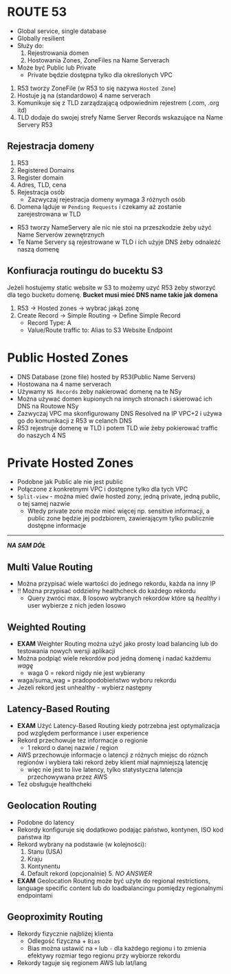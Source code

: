 # ROUTE 53

- Global service, single database
-	Globally resilient
- Służy do:
	1.	Rejestrowania domen
	2.	Hostowania Zones, ZoneFiles na Name Serverach
- Może być Public lub Private
	- Private będzie dostępna tylko dla określonych VPC

1.	R53 tworzy ZoneFile (w R53 to się nazywa `Hosted Zone`)
2.	Hostuje ją na (standardowo) 4 name serverach
3.	Komunikuje się z TLD zarządzającą odpowiednim rejestrem (.com, .org itd)
4.	TLD dodaje do swojej strefy Name Server Records wskazujące na Name Servery R53

## Rejestracja domeny
1.	R53
2.	Registered Domains
3.	Register domain
4.	Adres, TLD, cena
5.	Rejestracja osób
	- Zazwyczaj rejestracja domeny wymaga 3 różnych osób
6. Domena ląduje w `Pending Requests` i czekamy aż zostanie zarejestrowana w TLD

- R53 tworzy NameServery ale nic nie stoi na przeszkodzie żeby użyć Name Serverów zewnętrznych
- Te Name Servery są rejestrowane w TLD i ich użyje DNS żeby odnaleźć naszą domenę

## Konfiuracja routingu do bucektu S3
Jeżeli hostujemy static website w S3 to możemy uzyć R53 żeby stworzyć dla tego bucketu domenę.
**Bucket musi mieć DNS name takie jak domena**
1.	R53 -> Hosted zones -> wybrać jakąś zonę
2.	Create Record -> Simple Routing -> Define Simple Record
	-	Record Type: A
	-	Value/Route traffic to: Alias to S3 Website Endpoint

# Public Hosted Zones
- DNS Database (zone file) hosted by R53(Public Name Servers)
- Hostowana na 4 name serverach
- Używamy `NS Records` żeby nakierować domenę na te NSy
- Można używać domen kupionych na innych stronach i skierować ich DNS na Routowe NSy
- Zazwyczaj VPC ma skonfigurowany DNS Resolved na IP VPC+2 i używa go do komunikacji z R53 w celanch DNS
- R53 rejestruje domenę w TLD i potem TLD wie żeby pokierować traffic do naszych 4 NS

# Private Hosted Zones
- Podobne jak Public ale nie jest public
- Połączone z konkretnymi VPC i dostępne tylko dla tych VPC
- `Split-view` - można mieć dwie hosted zony, jedną private, jedną public, o tej samej nazwie
	- Wtedy private zone może mieć więcej np. sensitive informacji, a public zone będzie jej podzbiorem, zawierającym tylko publicznie dostępne informacje

------------------------
***NA SAM DÓŁ***

## Multi Value Routing
- Można przypisać wiele wartości do jednego rekordu, każda na inny IP
- !! Można przypisać oddzielny healthcheck do każdego rekordu
	- Query zwróci max. 8 losowo wybranych rekordów które są _healthy_ i user wybierze z nich jeden losowo

## Weighted Routing
- **EXAM** Weighter Routing można użyć jako prosty load balancing lub do testowania nowych wersji aplikacji
- Można podpiąć wiele rekordów pod jedną domenę i nadać każdemu _wagę_
	- waga 0 = rekord nigdy nie jest wybierany
- waga/suma_wag = pradopodobieństwo wyboru rekordu
- Jezeli rekord jest unhealthy - wybierz następny

## Latency-Based Routing
- **EXAM** Użyć Latency-Based Routing kiedy potrzebna jest optymalizacja pod względem performance i user experience
- Rekord przechowuje tez informacje o regionie
	- 1 rekord o danej nazwie / region
- AWS przechowuje informacje o latencji z różnych miejsc do róznch regionów i wybiera taki rekord żeby klient miał najmniejszą latencję
	- więc nie jest to live latency, tylko statystyczna latencja przechowywana przez AWS
- Też obsługuje healthcheki 

## Geolocation Routing
- Podobne do latency
- Rekordy konfiguruje się dodatkowo podając państwo, kontynen, ISO kod państwa itp
- Rekord wybrany na podstawie (w kolejności):
	1. Stanu (USA)
	2. Kraju
	3. Kontynentu
	4. Default rekord (opcjonalnie)
		5. _NO ANSWER_
- **EXAM** Geolocation Routing może być użyte do regional restrictions, language specific content lub do loadbalancingu pomiędzy regionalnymi endpointami

## Geoproximity Routing
- Rekordy fizycznie najbliżej klienta 
	- Odlegość fizyczna + `Bias` 
	- Bias można ustawić na `+` lub `-` dla każdego regionu i to zmienia efektywy rozmiar tego regionu przy wybiorze rekordu
- Rekordy taguje się regionem AWS lub lat/lang
